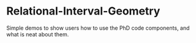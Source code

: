 # Relational-Interval-Geometry
Simple demos to show users how to use the PhD code components, and what is neat about them. 
